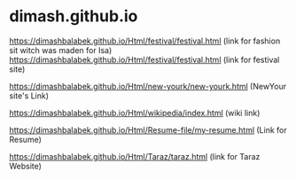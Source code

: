 # dimash.github.io

https://dimashbalabek.github.io/Html/festival/festival.html
(link for fashion sit witch was maden for Isa)
https://dimashbalabek.github.io/Html/festival/festival.html
(link for festival site)

https://dimashbalabek.github.io/Html/new-yourk/new-yourk.html
(NewYour site's Link)

https://dimashbalabek.github.io/Html/wikipedia/index.html
(wiki link)

https://dimashbalabek.github.io/Html/Resume-file/my-resume.html
(Link for Resume)

https://dimashbalabek.github.io/Html/Taraz/taraz.html
(link for Taraz Website)
